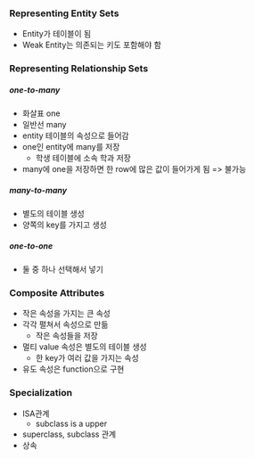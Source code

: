 ### Representing Entity Sets

- Entity가 테이블이 됨
- Weak Entity는 의존되는 키도 포함해야 함

### Representing Relationship Sets

##### one-to-many

- 화살표 one
- 일반선 many
- entity 테이블의 속성으로 들어감
- one인 entity에 many를 저장
  - 학생 테이블에 소속 학과 저장
- many에 one을 저장하면 한 row에 많은 값이 들어가게 됨 => 불가능

##### many-to-many

- 별도의 테이블 생성
- 양쪽의 key를 가지고 생성

##### one-to-one

- 둘 중 하나 선택해서 넣기

### Composite Attributes

- 작은 속성을 가지는 큰 속성
- 각각 펼쳐서 속성으로 만듦
  - 작은 속성들을 저장
- 멀티 value 속성은 별도의 테이블 생성
  - 한 key가 여러 값을 가지는 속성
- 유도 속성은 function으로 구현

### Specialization

- ISA관계
  - subclass is a upper
- superclass, subclass 관계
- 상속
